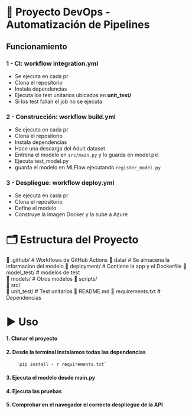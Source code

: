 # 🚀 Proyecto DevOps - Automatización de Pipelines

## Funcionamiento 

### 1 - CI: workflow **integration.yml**
- Se ejecuta en cada pr
- Clona el repositorio
- Instala dependencias
- Ejecuta los test unitarios ubicados en **unit_test/**
- Si los test fallan el job no se ejecuta


### 2 - Construcción: workflow **build.yml**
- Se ejecuta en cada pr 
- Clona el repositorio
- Instala dependencias
- Hace una descarga del Adult dataset 
- Entrena el modelo en `src/main.py` y lo guarda en model.pkl
- Ejecuta test_model.py
- guarda el modelo en MLFlow ejecutando `register_model.py`


### 3 - Despliegue: workflow **deploy.yml**
- Se ejecuta en cada pr 
- Clona el repositorio
- Define el modelo
- Construye la imagen Docker y la sube a Azure


# 🗂️ Estructura del Proyecto

📁 .github/          # Workflows de GitHub Actions 
📁 data/             # Se almacena la informacion del modelo
📁 deployment/       # Contiene la app y el Dockerfile
📁 model_test/       # modelos de test     
📁 models/           # Otros modelos
📁 scripts/  
📁 src/  
📁 unit_test/        # Test unitarios
📄 README.md
📄 requirements.txt   # Dependencias


# ▶️ Uso
#### 1. Clonar el proyecto
#### 2. Desde la terminal instalamos todas las dependencias 
        `pip install - r requirements.txt`
#### 3. Ejecuta el modelo desde main.py
#### 4. Ejecuta las pruebas
#### 5. Comprobar en el navegador el correcto despliegue de la API
